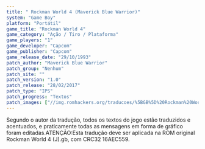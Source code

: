 ```yaml
---
title: " Rockman World 4 (Maverick Blue Warrior)"
system: "Game Boy"
platform: "Portátil"
game_title: "Rockman World 4"
game_category: "Ação / Tiro / Plataforma"
game_players: "1"
game_developer: "Capcom"
game_publisher: "Capcom"
game_release_date: "29/10/1993"
patch_author: "Maverick Blue Warrior"
patch_group: "Nenhum"
patch_site: ""
patch_version: "1.0"
patch_release: "28/02/2017"
patch_type: "IPS"
patch_progress: "Textos"
patch_images: ["//img.romhackers.org/traducoes/%5BGB%5D%20Rockman%20World%204%20-%20Maverick%20Blue%20Warrior%20-%201.png","//img.romhackers.org/traducoes/%5BGB%5D%20Rockman%20World%204%20-%20Maverick%20Blue%20Warrior%20-%202.png","//img.romhackers.org/traducoes/%5BGB%5D%20Rockman%20World%204%20-%20Maverick%20Blue%20Warrior%20-%203.png"]
---
```

Segundo o autor da tradução, todos os textos do jogo estão traduzidos e acentuados, e praticamente todas as mensagens em forma de gráfico foram editadas.ATENÇÃO:Esta tradução deve ser aplicada na ROM original Rockman World 4 (J).gb, com CRC32 16AEC559.